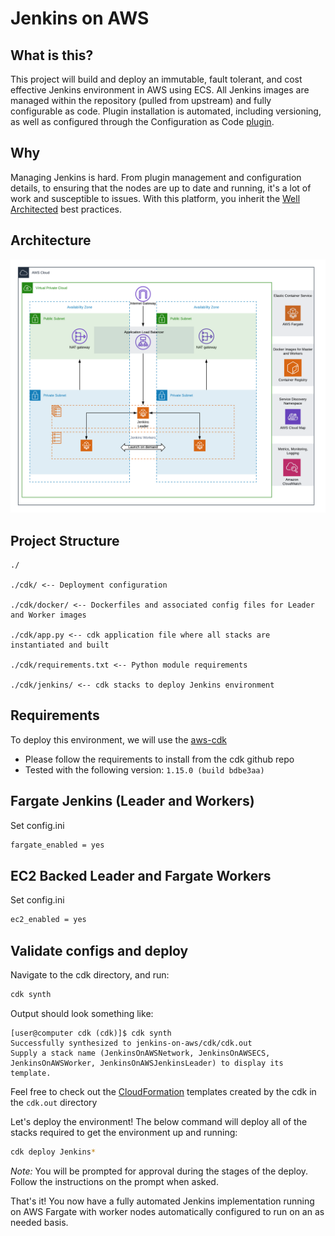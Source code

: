 # Jenkins on AWS

## What is this?
This project will build and deploy an immutable, fault tolerant, and cost effective Jenkins environment in AWS using ECS. All Jenkins images are managed within the repository (pulled from upstream) and fully configurable as code. Plugin installation is automated, including versioning, as well as configured through the Configuration as Code [plugin](https://jenkins.io/projects/jcasc/).

## Why
Managing Jenkins is hard. From plugin management and configuration details, to ensuring that the nodes are up to date and running, it's a lot of work and susceptible to issues. With this platform, you inherit the [Well Architected](https://aws.amazon.com/architecture/well-architected/) best practices. 

## Architecture

![ArchDiagram](./arch.png)

## Project Structure

```
./

./cdk/ <-- Deployment configuration

./cdk/docker/ <-- Dockerfiles and associated config files for Leader and Worker images

./cdk/app.py <-- cdk application file where all stacks are instantiated and built

./cdk/requirements.txt <-- Python module requirements

./cdk/jenkins/ <-- cdk stacks to deploy Jenkins environment
```


## Requirements

To deploy this environment, we will use the [aws-cdk](https://github.com/aws/aws-cdk)
- Please follow the requirements to install from the cdk github repo
- Tested with the following version: `1.15.0 (build bdbe3aa)`

## Fargate Jenkins (Leader and Workers)

Set config.ini
```bash
fargate_enabled = yes
```

## EC2 Backed Leader and Fargate Workers
Set config.ini
```bash
ec2_enabled = yes
```

## Validate configs and deploy

Navigate to the cdk directory, and run:

```bash 
cdk synth
```

Output should look something like:

```console
[user@computer cdk (cdk)]$ cdk synth
Successfully synthesized to jenkins-on-aws/cdk/cdk.out
Supply a stack name (JenkinsOnAWSNetwork, JenkinsOnAWSECS, JenkinsOnAWSWorker, JenkinsOnAWSJenkinsLeader) to display its template.
```

Feel free to check out the [CloudFormation](https://aws.amazon.com/cloudformation/) templates created by the cdk in the `cdk.out` directory

Let's deploy the environment! The below command will deploy all of the stacks required to get the environment up and running:

```bash
cdk deploy Jenkins*
```

_Note:_ You will be prompted for approval during the stages of the deploy. Follow the instructions on the prompt when asked.


That's it! You now have a fully automated Jenkins implementation running on AWS Fargate with worker nodes automatically configured to run on an as needed basis.


